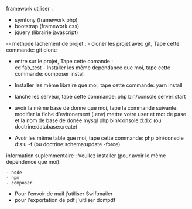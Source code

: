 framework utiliser :

- symfony (framework php)
- bootstrap (framework css)
- jquery (librairie javascript)

-- methode lachement de projet : - cloner les projet avec git, Tape cette commande:
git clone
  
 - entre sur le projet, Tape cette comande :  
 cd fab_test - Installer les même dependance que moi, tape cette commande:
composer install
  
 - Installer les même libraire que moi, tape cette commande:
yarn install
  
 - lanche les serveur, tape cette commande:
php bin/console server:start
  
 - avoir la même base de donne que moi, tape la commande suivante:
modifier la fiche d'evironement (.env) mettre votre user et mot de pase et la nom de base de donée mysql
php bin/console d:d:c (ou doctrine:database:create)
  
 - Avoir les même table que moi, tape cette commande:
php bin/console d:s:u -f (ou doctrine:schema:update -force)
  
information suplemmentaire :
Veuilez installer (pour avoir le même dependence que moi):

    - node
    - npm
    - composer

- Pour l'envoir de mail j'utiliser Swiftmailer
- pour l'exportation de pdf j'uitliser dompdf
